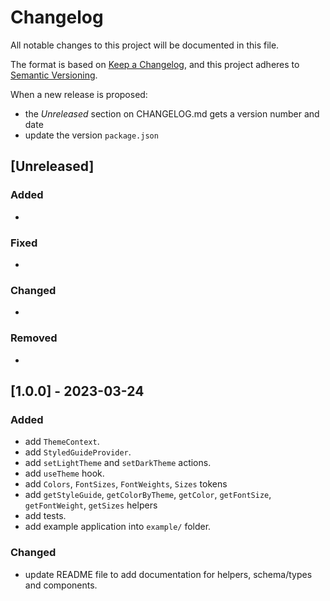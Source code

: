 # Changelog

All notable changes to this project will be documented in this file.

The format is based on [Keep a Changelog](https://keepachangelog.com/en/1.0.0/),
and this project adheres to [Semantic Versioning](https://semver.org/spec/v2.0.0.html).

When a new release is proposed:

- the _Unreleased_ section on CHANGELOG.md gets a version number and date
- update the version `package.json`

## [Unreleased]

### Added

- 

### Fixed

-

### Changed

-

### Removed

-

## [1.0.0] - 2023-03-24

### Added

- add `ThemeContext`.
- add `StyledGuideProvider`.
- add `setLightTheme` and `setDarkTheme` actions.
- add `useTheme` hook.
- add `Colors`, `FontSizes`, `FontWeights`, `Sizes` tokens
- add `getStyleGuide`, `getColorByTheme`, `getColor`, `getFontSize`, `getFontWeight`, `getSizes` helpers
- add tests.
- add example application into `example/` folder.

### Changed

- update README file to add documentation for helpers, schema/types and components.